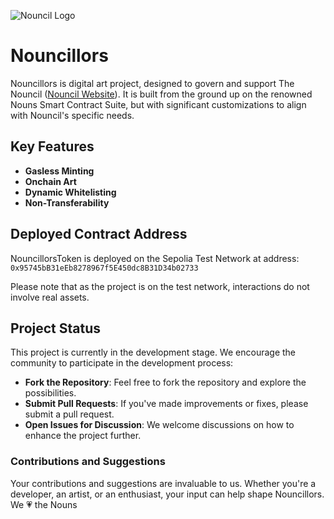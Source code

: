 

![Nouncil Logo](https://github.com/curelycue/nouncillors-contracts/assets/22319741/13c335b7-47a2-4b9a-9fa3-a5dabbc08cc6)

# Nouncillors

Nouncillors is digital art project, designed to govern and support The Nouncil ([Nouncil Website](https://nouncil.wtf/)). It is built from the ground up on the renowned Nouns Smart Contract Suite, but with significant customizations to align with Nouncil's specific needs.

## Key Features

- **Gasless Minting**
- **Onchain Art**
- **Dynamic Whitelisting**
- **Non-Transferability**

## Deployed Contract Address

NouncillorsToken is deployed on the Sepolia Test Network at address: 
`0x95745bB31eEb8278967f5E450dc8B31D34b02733`

Please note that as the project is on the test network, interactions do not involve real assets.

## Project Status

This project is currently in the development stage. We encourage the community to participate in the development process:

- **Fork the Repository**: Feel free to fork the repository and explore the possibilities.
- **Submit Pull Requests**: If you've made improvements or fixes, please submit a pull request.
- **Open Issues for Discussion**: We welcome discussions on how to enhance the project further.

### Contributions and Suggestions

Your contributions and suggestions are invaluable to us. Whether you're a developer, an artist, or an enthusiast, your input can help shape Nouncillors. We 💗 the Nouns

